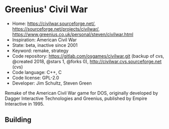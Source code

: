 # Greenius' Civil War

- Home: https://civilwar.sourceforge.net/, https://sourceforge.net/projects/civilwar/, https://www.greenius.co.uk/personal/steven/civilwar.html
- Inspiration: American Civil War
- State: beta, inactive since 2001
- Keyword: remake, strategy
- Code repository: https://gitlab.com/osgames/civilwar.git (backup of cvs, @created 2018, @stars 1, @forks 0), http://civilwar.cvs.sourceforge.net (cvs)
- Code language: C++, C
- Code license: GPL-2.0
- Developer: Jim Schultz, Steven Green

Remake of the American Civil War game for DOS, originally developed by Dagger Interactive Technologies and Greenius, published by Empire Interactive in 1995.

## Building
